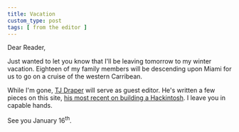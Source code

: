```yaml
---
title: Vacation
custom_type: post
tags: [ from the editor ]
---
```


Dear Reader,

Just wanted to let you know that I'll be leaving tomorrow to my winter vacation. Eighteen of my family members will be descending upon Miami for us to go on a cruise of the western Carribean.

While I'm gone, [TJ Draper](/authors/tjdraper) will serve as guest editor. He's written a few pieces on this site, [his most recent on building a Hackintosh](/2017/12/building-a-hackintosh/). I leave you in capable hands.

See you January 16<sup>th</sup>.
